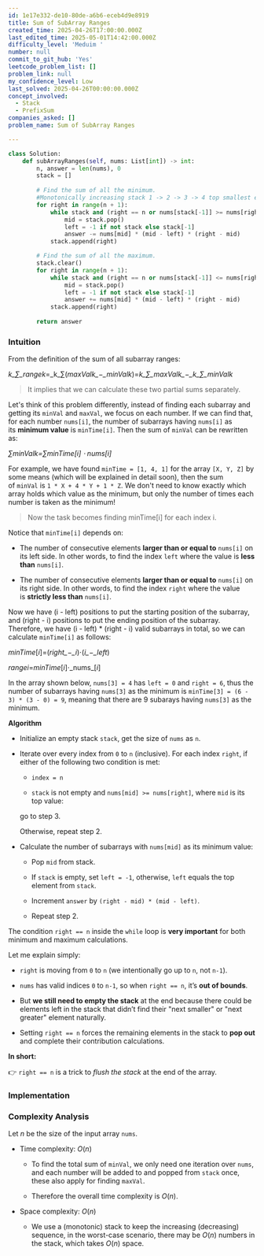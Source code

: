 ```yaml
---
id: 1e17e332-de10-80de-a6b6-eceb4d9e8919
title: Sum of SubArray Ranges
created_time: 2025-04-26T17:00:00.000Z
last_edited_time: 2025-05-01T14:42:00.000Z
difficulty_level: 'Meduim '
number: null
commit_to_git_hub: 'Yes'
leetcode_problem_list: []
problem_link: null
my_confidence_level: Low
last_solved: 2025-04-26T00:00:00.000Z
concept_involved:
  - Stack
  - PrefixSum
companies_asked: []
problem_name: Sum of SubArray Ranges

---
```


```python
class Solution:
    def subArrayRanges(self, nums: List[int]) -> int:
        n, answer = len(nums), 0 
        stack = []
        
        # Find the sum of all the minimum.
        #Monotonically increasing stack 1 -> 2 -> 3 -> 4 top smallest element
        for right in range(n + 1):
            while stack and (right == n or nums[stack[-1]] >= nums[right]):
                mid = stack.pop()
                left = -1 if not stack else stack[-1]
                answer -= nums[mid] * (mid - left) * (right - mid)
            stack.append(right)

        # Find the sum of all the maximum.
        stack.clear()
        for right in range(n + 1):
            while stack and (right == n or nums[stack[-1]] <= nums[right]):
                mid = stack.pop()
                left = -1 if not stack else stack[-1]
                answer += nums[mid] * (mid - left) * (right - mid)
            stack.append(right)
        
        return answer
```

### **Intuition**

From the definition of the sum of all subarray ranges:

*k\_∑\_rangek*=\_k\_∑(*maxValk\_−\_minValk*)=*k\_∑\_maxValk\_−\_k\_∑\_minValk*

> It implies that we can calculate these two partial sums separately.

Let's think of this problem differently, instead of finding each subarray and getting its `minVal` and `maxVal`, we focus on each number. If we can find that, for each number `nums[i]`, the number of subarrays having `nums[i]` as its **minimum value** is `minTime[i]`. Then the sum of `minVal` can be rewritten as:

*∑minValk=∑minTime\[i] ⋅ nums\[i]*

For example, we have found `minTime = [1, 4, 1]` for the array `[X, Y, Z]` by some means (which will be explained in detail soon), then the sum of `minVal` is `1 * X + 4 * Y + 1 * Z`. We don't need to know exactly which array holds which value as the minimum, but only the number of times each number is taken as the minimum!

> Now the task becomes finding minTime\[i] for each index i.

Notice that `minTime[i]` depends on:

*   The number of consecutive elements **larger than or equal to** `nums[i]` on its left side. In other words, to find the index `left` where the value is **less than** `nums[i]`.

*   The number of consecutive elements **larger than or equal to** `nums[i]` on its right side. In other words, to find the index `right` where the value is **strictly less than** `nums[i]`.

Now we have (i - left) positions to put the starting position of the subarray, and (right - i) positions to put the ending position of the subarray. Therefore, we have (i - left) \* (right - i) valid subarrays in total, so we can calculate `minTime[i]` as follows:

*minTime*\[*i*]=(*right\_−\_i*)⋅(*i\_−\_left*)

*rangei*=*minTime*\[*i*]⋅\_nums\_\[*i*]

In the array shown below, `nums[3] = 4` has `left = 0` and `right = 6`, thus the number of subarrays having `nums[3]` as the minimum is `minTime[3] = (6 - 3) * (3 - 0) = 9`, meaning that there are 9 subarays having `nums[3]` as the minimum.

**Algorithm**

*   Initialize an empty stack `stack`, get the size of `nums` as `n`.

*   Iterate over every index from `0` to `n` (inclusive). For each index `right`, if either of the following two condition is met:

    *   `index = n`

    *   `stack` is not empty and `nums[mid] >= nums[right]`, where `mid` is its top value:

    go to step 3.

    Otherwise, repeat step 2.

*   Calculate the number of subarrays with `nums[mid]` as its minimum value:

    *   Pop `mid` from stack.

    *   If `stack` is empty, set `left = -1`, otherwise, `left` equals the top element from `stack`.

    *   Increment `answer` by `(right - mid) * (mid - left)`.

    *   Repeat step 2.

The condition `right == n` inside the `while` loop is **very important** for both minimum and maximum calculations.

Let me explain simply:

*   `right` is moving from `0` to `n` (we intentionally go up to `n`, not `n-1`).

*   `nums` has valid indices `0` to `n-1`, so when `right == n`, it’s **out of bounds**.

*   But **we still need to empty the stack** at the end because there could be elements left in the stack that didn’t find their "next smaller" or "next greater" element naturally.

*   Setting `right == n` forces the remaining elements in the stack to **pop out** and complete their contribution calculations.

**In short:**

👉 `right == n` is a trick to *flush the stack* at the end of the array.

### **Implementation**

### **Complexity Analysis**

Let *n* be the size of the input array `nums`.

*   Time complexity: *O*(*n*)

    *   To find the total sum of `minVal`, we only need one iteration over `nums`, and each number will be added to and popped from `stack` once, these also apply for finding `maxVal`.

    *   Therefore the overall time complexity is *O*(*n*).

*   Space complexity: *O*(*n*)

    *   We use a (monotonic) stack to keep the increasing (decreasing) sequence, in the worst-case scenario, there may be *O*(*n*) numbers in the stack, which takes *O*(*n*) space.
